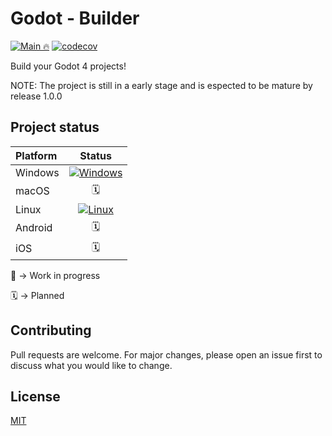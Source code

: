 # Godot - Builder

[![Main 🔥](https://github.com/KL-B0/godot-builder/actions/workflows/main.yml/badge.svg?branch=main)](https://github.com/KL-B0/godot-builder/actions/workflows/main.yml)
[![codecov](https://codecov.io/gh/KL-B0/godot-builder/branch/main/graph/badge.svg?token=BIL79P5I7T)](https://codecov.io/gh/KL-B0/godot-builder)

Build your Godot 4 projects!

NOTE: The project is still in a early stage and is espected to be mature by release 1.0.0

## Project status

| Platform | Status                                                                                                                                                                             |
| :------- | :--------------------------------------------------------------------------------------------------------------------------------------------------------------------------------: |
| Windows  | [![Windows](https://github.com/KL-B0/godot-builder/actions/workflows/test-windows.yml/badge.svg)](https://github.com/KL-B0/godot-builder/actions/workflows/test-windows.yml)       |
| macOS    | 🗓️                                                                                                                                                                                 |
| Linux    | [![Linux](https://github.com/KL-B0/godot-builder/actions/workflows/test-linux.yml/badge.svg)](https://github.com/KL-B0/godot-builder/actions/workflows/test-linux.yml)             |
| Android  | 🗓️                                                                                                                                                                                 |
| iOS      | 🗓️                                                                                                                                                                                 |

🚧 -> Work in progress

🗓️ -> Planned

## Contributing

Pull requests are welcome. For major changes, please open an issue first
to discuss what you would like to change.

## License

[MIT](https://choosealicense.com/licenses/mit/)
